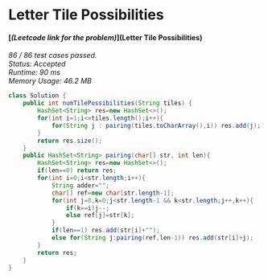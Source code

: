 # **Letter Tile Possibilities**

#### [_(Leetcode link for the problem)_](Letter Tile Possibilities)

_86 / 86 test cases passed.  
Status: Accepted  
Runtime: 90 ms  
Memory Usage: 46.2 MB_

```java
class Solution {
    public int numTilePossibilities(String tiles) {
        HashSet<String> res=new HashSet<>();
        for(int i=1;i<=tiles.length();i++){
            for(String j : pairing(tiles.toCharArray(),i)) res.add(j);
        }
        return res.size();
    }
    public HashSet<String> pairing(char[] str, int len){
        HashSet<String> res=new HashSet<>();
        if(len==0) return res;
        for(int i=0;i<str.length;i++){
            String adder="";
            char[] ref=new char[str.length-1];
            for(int j=0,k=0;j<str.length-1 && k<str.length;j++,k++){
                if(k==i)j--;
                else ref[j]=str[k];
            }
            if(len==1) res.add(str[i]+"");
            else for(String j:pairing(ref,len-1)) res.add(str[i]+j);
        }
        return res;
    }
}
```
